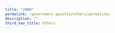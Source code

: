 ```yaml
---
title: "2000"
permalink: /government-gazette/others/permalink/
description: ""
third_nav_title: Others
---
```

